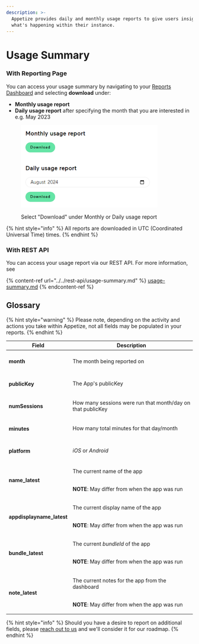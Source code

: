 ```yaml
---
description: >-
  Appetize provides daily and monthly usage reports to give users insight into
  what's happening within their instance.
---
```


# Usage Summary

### With Reporting Page

You can access your usage summary by navigating to your [Reports Dashboard](https://appetize.io/reports) and selecting **download** under:

* **Monthly usage report**
* **Daily usage report** after specifying the month that you are interested in e.g. May 2023

<figure><img src="../../.gitbook/assets/image (59).png" alt="" width="368"><figcaption><p>Select "Download" under Monthly or Daily usage report</p></figcaption></figure>

{% hint style="info" %}
All reports are downloaded in UTC (Coordinated Universal Time) times.
{% endhint %}

### With REST API

You can access your usage report via our REST API. For more information, see

{% content-ref url="../../rest-api/usage-summary.md" %}
[usage-summary.md](../../rest-api/usage-summary.md)
{% endcontent-ref %}

## Glossary

{% hint style="warning" %}
Please note, depending on the activity and actions you take within Appetize, not all fields may be populated in your reports.
{% endhint %}

| Field                                           | Description                                                                                                                   |
| ----------------------------------------------- | ----------------------------------------------------------------------------------------------------------------------------- |
| <h4><strong>month</strong></h4>                 | The month being reported on                                                                                                   |
| <h4><strong>publicKey</strong></h4>             | The App's publicKey                                                                                                           |
| <h4><strong>numSessions</strong></h4>           | How many sessions were run that month/day on that publicKey                                                                   |
| <h4><strong>minutes</strong></h4>               | How many total minutes for that day/month                                                                                     |
| <h4><strong>platform</strong></h4>              | _iOS_ or _Android_                                                                                                            |
| <h4><strong>name_latest</strong></h4>           | <p>The current name of the app</p><p><br><strong>NOTE</strong>: May differ from when the app was run</p>                      |
| <h4><strong>appdisplayname_latest</strong></h4> | <p>The current display name of the app</p><p><br><strong>NOTE</strong>: May differ from when the app was run</p>              |
| <h4><strong>bundle_latest</strong></h4>         | <p>The current <em>bundleId</em> of the app</p><p><br><strong>NOTE</strong>: May differ from when the app was run</p>         |
| <h4><strong>note_latest</strong></h4>           | <p>The current notes for the app from the dashboard</p><p><br><strong>NOTE</strong>: May differ from when the app was run</p> |

{% hint style="info" %}
Should you have a desire to report on additional fields, please [reach out to us](mailto:hello@appetize.io) and we'll consider it for our roadmap.
{% endhint %}
